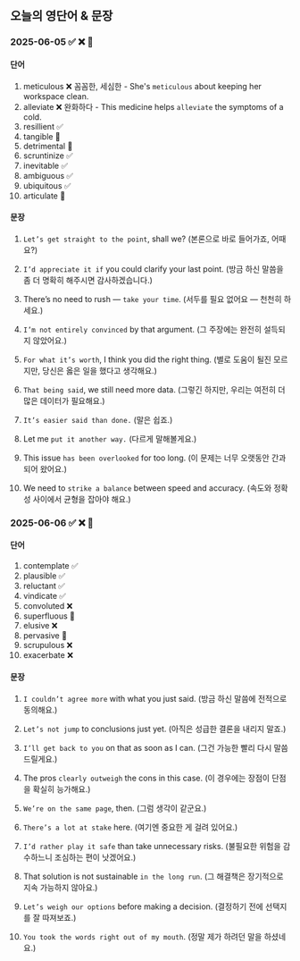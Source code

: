 ## 오늘의 영단어 & 문장  

### 2025-06-05 ✅ ❌ 🔄

#### 단어

1. meticulous ❌ 꼼꼼한, 세심한 - She's `meticulous` about keeping her workspace clean.
2. alleviate ❌ 완화하다 - This medicine helps `alleviate` the symptoms of a cold.
3. resillient ✅
4. tangible 🔄
5. detrimental 🔄
6. scruntinize ✅
7. inevitable ✅
8. ambiguous ✅
9. ubiquitous ✅
10. articulate 🔄

#### 문장

1. `Let’s get straight to the point`, shall we?
(본론으로 바로 들어가죠, 어때요?)

2. `I’d appreciate it if` you could clarify your last point.
(방금 하신 말씀을 좀 더 명확히 해주시면 감사하겠습니다.)

3. There’s no need to rush — `take your time`.
(서두를 필요 없어요 — 천천히 하세요.)

4. `I’m not entirely convinced` by that argument.
(그 주장에는 완전히 설득되지 않았어요.)

5. `For what it’s worth`, I think you did the right thing.
(별로 도움이 될진 모르지만, 당신은 옳은 일을 했다고 생각해요.)

6. `That being said`, we still need more data.
(그렇긴 하지만, 우리는 여전히 더 많은 데이터가 필요해요.)

7. `It’s easier said than done.`
(말은 쉽죠.)

8. Let me `put it another way.` 
(다르게 말해볼게요.)

9. This issue `has been overlooked` for too long. 
(이 문제는 너무 오랫동안 간과되어 왔어요.)

10. We need to `strike a balance` between speed and accuracy. 
(속도와 정확성 사이에서 균형을 잡아야 해요.)

### 2025-06-06 ✅ ❌ 🔄

#### 단어

1. contemplate ✅
2. plausible ✅
3. reluctant ✅
4. vindicate ✅
5. convoluted ❌
6. superfluous 🔄
7. elusive ❌
8. pervasive 🔄
9. scrupulous ❌
10. exacerbate ❌

#### 문장

1. `I couldn’t agree more` with what you just said.
(방금 하신 말씀에 전적으로 동의해요.)

2. `Let’s not jump` to conclusions just yet.
(아직은 성급한 결론을 내리지 말죠.)

3. `I’ll get back to you` on that as soon as I can.
(그건 가능한 빨리 다시 말씀드릴게요.)

4. The pros `clearly outweigh` the cons in this case.
(이 경우에는 장점이 단점을 확실히 능가해요.)

5. `We’re on the same page`, then.
(그럼 생각이 같군요.)

6. `There’s a lot at stake` here.
(여기엔 중요한 게 걸려 있어요.)

7. `I’d rather play it safe` than take unnecessary risks.
(불필요한 위험을 감수하느니 조심하는 편이 낫겠어요.)

8. That solution is not sustainable `in the long run`.
(그 해결책은 장기적으로 지속 가능하지 않아요.)

9. `Let’s weigh our options` before making a decision.
(결정하기 전에 선택지를 잘 따져보죠.)

10. `You took the words right out of my mouth`.
(정말 제가 하려던 말을 하셨네요.)